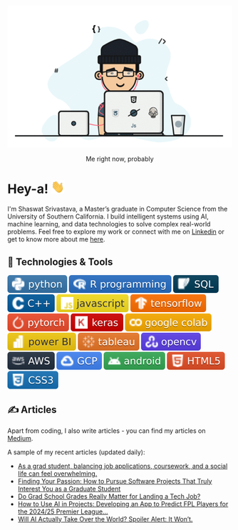 <div align="center">
  <img src="https://github.com/shaas1704/shaas1704/blob/main/New/coffee%20fall.gif" alt="Header GIF">
  <p>Me right now, probably</p>
</div>

# Hey-a! <img src="https://github.com/shaas1704/shaas1704/blob/main/New/wave.gif" width="30px" height="30px" />

I'm Shaswat Srivastava, a Master’s graduate in Computer Science from the University of Southern California. I build intelligent systems using AI, machine learning, and data technologies to solve complex real-world problems. Feel free to explore my work or connect with me on [Linkedin](https://www.linkedin.com/in/shaswatsrivastava/) or get to know more about me [here](https://shaas1704.github.io/).

## 🔧 Technologies & Tools
![](https://github.com/shaas1704/shaas1704/blob/main/New/badges/python-informational.svg)
![](https://github.com/shaas1704/shaas1704/blob/main/New/badges/R%20programming-informational.svg)
![](https://github.com/shaas1704/shaas1704/blob/main/New/badges/SQL-informational.svg)
![](https://github.com/shaas1704/shaas1704/blob/main/New/badges/C%2B%2B-informational.svg)
![](https://github.com/shaas1704/shaas1704/blob/main/New/badges/javascript-informational.svg)
![](https://github.com/shaas1704/shaas1704/blob/main/New/badges/tensorflow-informational.svg)
![](https://github.com/shaas1704/shaas1704/blob/main/New/badges/pytorch-informational.svg)
![](https://github.com/shaas1704/shaas1704/blob/main/New/badges/keras-informational.svg)
![](https://github.com/shaas1704/shaas1704/blob/main/New/badges/google%20colab-informational.svg)
![](https://github.com/shaas1704/shaas1704/blob/main/New/badges/power%20BI-informational.svg)
![](https://github.com/shaas1704/shaas1704/blob/main/New/badges/tableau-informational.svg)
![](https://github.com/shaas1704/shaas1704/blob/main/New/badges/opencv-informational.svg)
![](https://github.com/shaas1704/shaas1704/blob/main/New/badges/AWS-informational.svg)
![](https://github.com/shaas1704/shaas1704/blob/main/New/badges/GCP-informational.svg)
![](https://github.com/shaas1704/shaas1704/blob/main/New/badges/android-informational.svg)
![](https://github.com/shaas1704/shaas1704/blob/main/New/badges/HTML5-informational.svg)
![](https://github.com/shaas1704/shaas1704/blob/main/New/badges/CSS3-informational.svg)

## &#x270d; Articles

Apart from coding, I also write articles - you can find my articles on [Medium](https://medium.com/@shaswat.srivastava.404).

A sample of my recent articles (updated daily):

<!-- BLOG-POST-LIST:START -->

- [As a grad student, balancing job applications, coursework, and a social life can feel overwhelming.](https://medium.com/@shaswat.srivastava.404/as-a-grad-student-balancing-job-applications-coursework-and-a-social-life-can-feel-overwhelming-227beb14ec9d?source=rss-6510cb770b22------2)
- [Finding Your Passion: How to Pursue Software Projects That Truly Interest You as a Graduate Student](https://medium.com/@shaswat.srivastava.404/finding-your-passion-how-to-pursue-software-projects-that-truly-interest-you-as-a-graduate-student-41b6d9dcd541?source=rss-6510cb770b22------2)
- [Do Grad School Grades Really Matter for Landing a Tech Job?](https://medium.com/@shaswat.srivastava.404/do-grad-school-grades-really-matter-for-landing-a-tech-job-07dfc06c0b40?source=rss-6510cb770b22------2)
- [How to Use AI in Projects: Developing an App to Predict FPL Players for the 2024/25 Premier League…](https://medium.com/@shaswat.srivastava.404/how-to-use-ai-in-projects-developing-an-app-to-predict-fpl-players-for-the-2024-25-premier-league-8f924a823003?source=rss-6510cb770b22------2)
- [Will AI Actually Take Over the World? Spoiler Alert: It Won’t.](https://medium.com/@shaswat.srivastava.404/will-ai-actually-take-over-the-world-spoiler-alert-it-wont-e284f78e67bc?source=rss-6510cb770b22------2)
<!-- BLOG-POST-LIST:END -->
